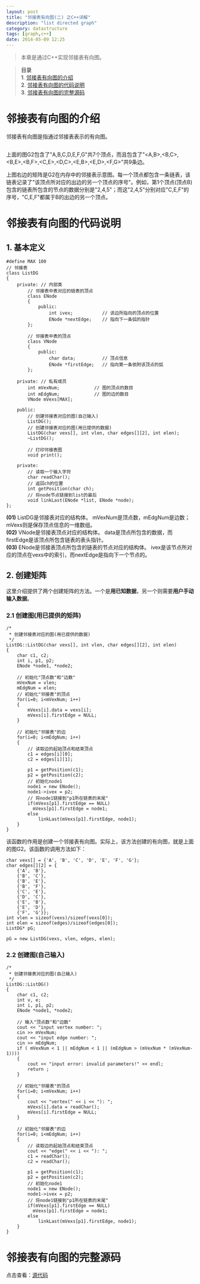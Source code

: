 ```yaml
---
layout: post
title: "邻接表有向图(二) 之C++详解"
description: "list directed graph"
category: datastructure
tags: [graph,c++]
date: 2014-05-09 12:25
---
```


> 本章是通过C++实现邻接表有向图。

> **目录**  
> **1**. [邻接表有向图的介绍](#anchor1)  
> **2**. [邻接表有向图的代码说明](#anchor2)  
> **3**. [邻接表有向图的完整源码](#anchor3)  



<a name="anchor1"></a>
# 邻接表有向图的介绍

邻接表有向图是指通过邻接表表示的有向图。


<a href="https://github.com/wangkuiwu/datastructs_and_algorithm/blob/master/pictures/graph/basic/08.jpg?raw=true"><img src="https://github.com/wangkuiwu/datastructs_and_algorithm/blob/master/pictures/graph/basic/08.jpg?raw=true" alt="" /></a>

上面的图G2包含了"A,B,C,D,E,F,G"共7个顶点，而且包含了"<A,B>,<B,C>,<B,E>,<B,F>,<C,E>,<D,C>,<E,B>,<E,D>,<F,G>"共9条边。

上图右边的矩阵是G2在内存中的邻接表示意图。每一个顶点都包含一条链表，该链表记录了"该顶点所对应的出边的另一个顶点的序号"。例如，第1个顶点(顶点B)包含的链表所包含的节点的数据分别是"2,4,5"；而这"2,4,5"分别对应"C,E,F"的序号，"C,E,F"都属于B的出边的另一个顶点。


<a name="anchor2"></a>
# 邻接表有向图的代码说明

## 1. 基本定义


    #define MAX 100
    // 邻接表
    class ListDG
    {
        private: // 内部类
            // 邻接表中表对应的链表的顶点
            class ENode
            {
                public:
                    int ivex;           // 该边所指向的顶点的位置
                    ENode *nextEdge;    // 指向下一条弧的指针
            };

            // 邻接表中表的顶点
            class VNode
            {
                public:
                    char data;          // 顶点信息
                    ENode *firstEdge;   // 指向第一条依附该顶点的弧
            };

        private: // 私有成员
            int mVexNum;             // 图的顶点的数目
            int mEdgNum;             // 图的边的数目
            VNode mVexs[MAX];

        public:
            // 创建邻接表对应的图(自己输入)
            ListDG();
            // 创建邻接表对应的图(用已提供的数据)
            ListDG(char vexs[], int vlen, char edges[][2], int elen);
            ~ListDG();

            // 打印邻接表图
            void print();

        private:
            // 读取一个输入字符
            char readChar();
            // 返回ch的位置
            int getPosition(char ch);
            // 将node节点链接到list的最后
            void linkLast(ENode *list, ENode *node);
    };


**(01)** ListDG是邻接表对应的结构体。 mVexNum是顶点数，mEdgNum是边数；mVexs则是保存顶点信息的一维数组。  
**(02)** VNode是邻接表顶点对应的结构体。 data是顶点所包含的数据，而firstEdge是该顶点所包含链表的表头指针。  
**(03)** ENode是邻接表顶点所包含的链表的节点对应的结构体。 ivex是该节点所对应的顶点在vexs中的索引，而nextEdge是指向下一个节点的。


## 2. 创建矩阵

这里介绍提供了两个创建矩阵的方法。一个是**用已知数据**，另一个则需要**用户手动输入数据**。

### 2.1 创建图(用已提供的矩阵)

    /*
     * 创建邻接表对应的图(用已提供的数据)
     */
    ListDG::ListDG(char vexs[], int vlen, char edges[][2], int elen)
    {
        char c1, c2;
        int i, p1, p2;
        ENode *node1, *node2;

        // 初始化"顶点数"和"边数"
        mVexNum = vlen;
        mEdgNum = elen;
        // 初始化"邻接表"的顶点
        for(i=0; i<mVexNum; i++)
        {
            mVexs[i].data = vexs[i];
            mVexs[i].firstEdge = NULL;
        }

        // 初始化"邻接表"的边
        for(i=0; i<mEdgNum; i++)
        {
            // 读取边的起始顶点和结束顶点
            c1 = edges[i][0];
            c2 = edges[i][1];

            p1 = getPosition(c1);
            p2 = getPosition(c2);
            // 初始化node1
            node1 = new ENode();
            node1->ivex = p2;
            // 将node1链接到"p1所在链表的末尾"
            if(mVexs[p1].firstEdge == NULL)
              mVexs[p1].firstEdge = node1;
            else
                linkLast(mVexs[p1].firstEdge, node1);
        }
    }

该函数的作用是创建一个邻接表有向图。实际上，该方法创建的有向图，就是上面的图G2。该函数的调用方法如下：

    char vexs[] = {'A', 'B', 'C', 'D', 'E', 'F', 'G'};
    char edges[][2] = {
        {'A', 'B'}, 
        {'B', 'C'}, 
        {'B', 'E'}, 
        {'B', 'F'}, 
        {'C', 'E'}, 
        {'D', 'C'}, 
        {'E', 'B'}, 
        {'E', 'D'}, 
        {'F', 'G'}}; 
    int vlen = sizeof(vexs)/sizeof(vexs[0]);
    int elen = sizeof(edges)/sizeof(edges[0]);
    ListDG* pG;

    pG = new ListDG(vexs, vlen, edges, elen);



### 2.2 创建图(自己输入)


    /*
     * 创建邻接表对应的图(自己输入)
     */
    ListDG::ListDG()
    {
        char c1, c2;
        int v, e;
        int i, p1, p2;
        ENode *node1, *node2;

        // 输入"顶点数"和"边数"
        cout << "input vertex number: ";
        cin >> mVexNum;
        cout << "input edge number: ";
        cin >> mEdgNum;
        if ( mVexNum < 1 || mEdgNum < 1 || (mEdgNum > (mVexNum * (mVexNum-1))))
        {
            cout << "input error: invalid parameters!" << endl;
            return ;
        }
     
        // 初始化"邻接表"的顶点
        for(i=0; i<mVexNum; i++)
        {
            cout << "vertex(" << i << "): ";
            mVexs[i].data = readChar();
            mVexs[i].firstEdge = NULL;
        }

        // 初始化"邻接表"的边
        for(i=0; i<mEdgNum; i++)
        {
            // 读取边的起始顶点和结束顶点
            cout << "edge(" << i << "): ";
            c1 = readChar();
            c2 = readChar();

            p1 = getPosition(c1);
            p2 = getPosition(c2);
            // 初始化node1
            node1 = new ENode();
            node1->ivex = p2;
            // 将node1链接到"p1所在链表的末尾"
            if(mVexs[p1].firstEdge == NULL)
              mVexs[p1].firstEdge = node1;
            else
                linkLast(mVexs[p1].firstEdge, node1);
        }
    }



<a name="anchor3"></a>
# 邻接表有向图的完整源码

点击查看：[源代码][link_source_code]


[link_source_code]: https://github.com/wangkuiwu/datastructs_and_algorithm/blob/master/source/graph/basic/dg/cplus/ListDG.cpp
